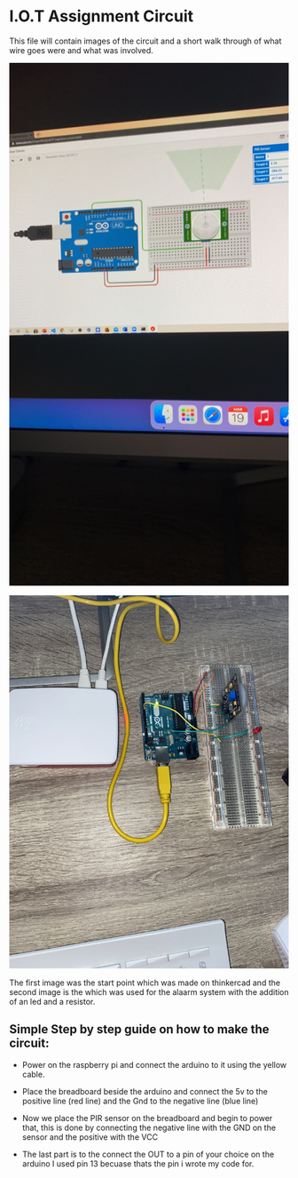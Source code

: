 # I.O.T Assignment Circuit
This file will contain images of the circuit and a short walk through of what wire goes were and what was involved.

![circuit](./images/images/IMG_4532.JPG)

![circuit](./images/images/IMG_4559.jpg)

The first image was the start point which was made on thinkercad and the second image is the which was used for the alaarm system with the addition of an led and a resistor.

## Simple Step by step guide on how to make the circuit:

* Power on the raspberry pi and connect the arduino to it using the yellow cable.

* Place the breadboard beside the arduino and connect the 5v to the positive line (red line) and the Gnd to the negative line (blue line)

* Now we place the PIR sensor on the breadboard and begin to power that, this is done by connecting the negative line with the GND on the sensor and the positive with the VCC

* The last part is to the connect the OUT to a pin of your choice on the arduino I used pin 13 becuase thats the pin i wrote my code for.


